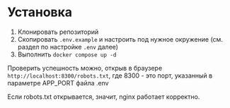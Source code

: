 # Установка

1. Клонировать репозиторий
2. Скопировать `.env.example` и настроить под нужное окружение (см. раздел по настройке `.env` далее)
3. Выполнить `docker compose up -d`

Проверить успешность можно, открыв в браузере `http://localhost:8300/robots.txt`, где 8300 - это порт, указанный в параметре APP_PORT файла .env

Если robots.txt открывается, значит, nginx работает корректно.
